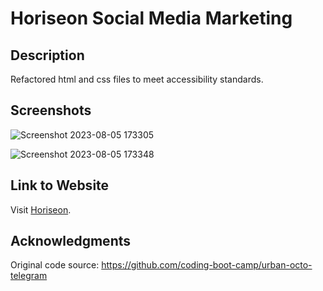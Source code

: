 # Horiseon Social Media Marketing

## Description

Refactored html and css files to meet accessibility standards.

## Screenshots

![Screenshot 2023-08-05 173305](https://github.com/WebDevMullins/horiseon-refactor/assets/6474546/bf959b36-c556-47db-82aa-578a5194c937)

![Screenshot 2023-08-05 173348](https://github.com/WebDevMullins/horiseon-refactor/assets/6474546/655c2e12-6f1f-4eef-9cba-c42fb82fd68c)

## Link to Website

Visit [Horiseon](https://webdevmullins.github.io/horiseon-refactor/).

## Acknowledgments

Original code source: https://github.com/coding-boot-camp/urban-octo-telegram
